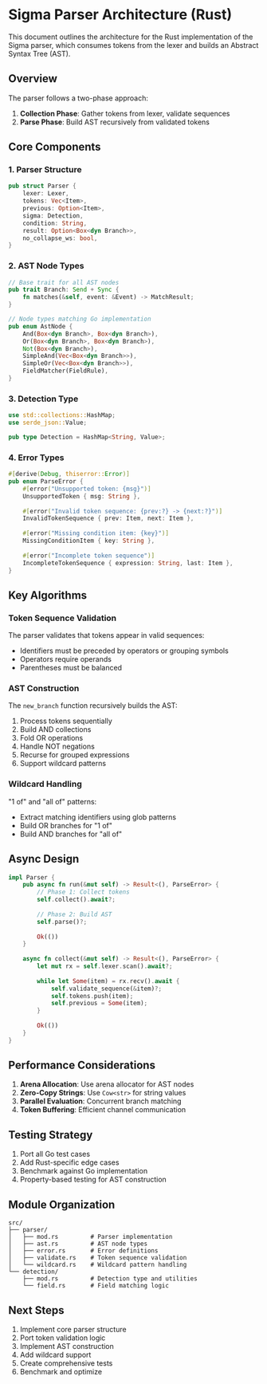 # Sigma Parser Architecture (Rust)

This document outlines the architecture for the Rust implementation of the Sigma parser, which consumes tokens from the lexer and builds an Abstract Syntax Tree (AST).

## Overview

The parser follows a two-phase approach:
1. **Collection Phase**: Gather tokens from lexer, validate sequences
2. **Parse Phase**: Build AST recursively from validated tokens

## Core Components

### 1. Parser Structure

```rust
pub struct Parser {
    lexer: Lexer,
    tokens: Vec<Item>,
    previous: Option<Item>,
    sigma: Detection,
    condition: String,
    result: Option<Box<dyn Branch>>,
    no_collapse_ws: bool,
}
```

### 2. AST Node Types

```rust
// Base trait for all AST nodes
pub trait Branch: Send + Sync {
    fn matches(&self, event: &Event) -> MatchResult;
}

// Node types matching Go implementation
pub enum AstNode {
    And(Box<dyn Branch>, Box<dyn Branch>),
    Or(Box<dyn Branch>, Box<dyn Branch>),
    Not(Box<dyn Branch>),
    SimpleAnd(Vec<Box<dyn Branch>>),
    SimpleOr(Vec<Box<dyn Branch>>),
    FieldMatcher(FieldRule),
}
```

### 3. Detection Type

```rust
use std::collections::HashMap;
use serde_json::Value;

pub type Detection = HashMap<String, Value>;
```

### 4. Error Types

```rust
#[derive(Debug, thiserror::Error)]
pub enum ParseError {
    #[error("Unsupported token: {msg}")]
    UnsupportedToken { msg: String },
    
    #[error("Invalid token sequence: {prev:?} -> {next:?}")]
    InvalidTokenSequence { prev: Item, next: Item },
    
    #[error("Missing condition item: {key}")]
    MissingConditionItem { key: String },
    
    #[error("Incomplete token sequence")]
    IncompleteTokenSequence { expression: String, last: Item },
}
```

## Key Algorithms

### Token Sequence Validation

The parser validates that tokens appear in valid sequences:
- Identifiers must be preceded by operators or grouping symbols
- Operators require operands
- Parentheses must be balanced

### AST Construction

The `new_branch` function recursively builds the AST:
1. Process tokens sequentially
2. Build AND collections
3. Fold OR operations
4. Handle NOT negations
5. Recurse for grouped expressions
6. Support wildcard patterns

### Wildcard Handling

"1 of" and "all of" patterns:
- Extract matching identifiers using glob patterns
- Build OR branches for "1 of"
- Build AND branches for "all of"

## Async Design

```rust
impl Parser {
    pub async fn run(&mut self) -> Result<(), ParseError> {
        // Phase 1: Collect tokens
        self.collect().await?;
        
        // Phase 2: Build AST
        self.parse()?;
        
        Ok(())
    }
    
    async fn collect(&mut self) -> Result<(), ParseError> {
        let mut rx = self.lexer.scan().await?;
        
        while let Some(item) = rx.recv().await {
            self.validate_sequence(&item)?;
            self.tokens.push(item);
            self.previous = Some(item);
        }
        
        Ok(())
    }
}
```

## Performance Considerations

1. **Arena Allocation**: Use arena allocator for AST nodes
2. **Zero-Copy Strings**: Use `Cow<str>` for string values
3. **Parallel Evaluation**: Concurrent branch matching
4. **Token Buffering**: Efficient channel communication

## Testing Strategy

1. Port all Go test cases
2. Add Rust-specific edge cases
3. Benchmark against Go implementation
4. Property-based testing for AST construction

## Module Organization

```
src/
├── parser/
│   ├── mod.rs         # Parser implementation
│   ├── ast.rs         # AST node types
│   ├── error.rs       # Error definitions
│   ├── validate.rs    # Token sequence validation
│   └── wildcard.rs    # Wildcard pattern handling
└── detection/
    ├── mod.rs         # Detection type and utilities
    └── field.rs       # Field matching logic
```

## Next Steps

1. Implement core parser structure
2. Port token validation logic
3. Implement AST construction
4. Add wildcard support
5. Create comprehensive tests
6. Benchmark and optimize
